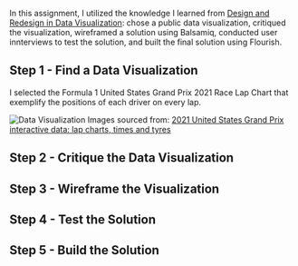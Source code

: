 In this assignment, I utilized the knowledge I learned from [Design and Redesign in Data Visualization](https://medium.com/@hint_fm/design-and-redesign-4ab77206cf9): chose a public data visualization, critiqued the visualization, wireframed a solution using Balsamiq, conducted user innterviews to test the solution, and built the final solution using Flourish.

## Step 1 - Find a Data Visualization
I selected the Formula 1 United States Grand Prix 2021 Race Lap Chart that exemplify the positions of each driver on every lap.

![Data Visualization](https://www.racefans.net/wp-content/uploads/2021/10/7b133dbe-98d7-45bc-9d72-7060038405ab.png)
Images sourced from: [2021 United States Grand Prix interactive data: lap charts, times and tyres](https://www.racefans.net/2021/10/25/2021-united-states-grand-prix-interactive-data-lap-charts-times-and-tyres/)


## Step 2 - Critique the Data Visualization


## Step 3 - Wireframe the Visualization


## Step 4 - Test the Solution


## Step 5 - Build the Solution

